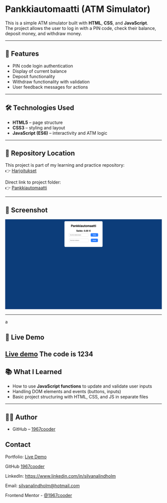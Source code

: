 # Pankkiautomaatti (ATM Simulator)

This is a simple ATM simulator built with **HTML**, **CSS**, and **JavaScript**.  
The project allows the user to log in with a PIN code, check their balance, deposit money, and withdraw money.  

---

## 🚀 Features
- PIN code login authentication  
- Display of current balance  
- Deposit functionality  
- Withdraw functionality with validation  
- User feedback messages for actions  

---

## 🛠️ Technologies Used
- **HTML5** – page structure  
- **CSS3** – styling and layout  
- **JavaScript (ES6)** – interactivity and ATM logic  

---

## 📂 Repository Location
This project is part of my learning and practice repository:  
👉 [Harjoitukset](https://github.com/1967cooder/harjoitukset)  

Direct link to project folder:  
👉 [Pankkiautomaatti](https://github.com/1967cooder/harjoitukset/tree/main/Pankkiautomaatti)  

---

## 📸 Screenshot
 
![](./Images/pankkiautomaatti.netlify.app_%20copy.png)


---
a
## 🔗 Live Demo
 [Live demo](https://pankkiautomaatti.netlify.app/)
The code is 1234
---

## 📚 What I Learned
- How to use **JavaScript functions** to update and validate user inputs  
- Handling DOM elements and events (buttons, inputs)  
- Basic project structuring with HTML, CSS, and JS in separate files  

---

## 👩‍💻 Author
- GitHub – [1967cooder](https://github.com/1967cooder)  

## Contact

Portfolio: [Live Demo](https://portfoliosilvana.netlify.app/)

GitHub [1967cooder](https://github.com/1967cooder/)

LinkedIn: https://www.linkedin.com/in/silvanalindholm

Email: silvanalindholm@hotmail.com

Frontend Mentor - [@1967cooder
](https://www.frontendmentor.io/profile/1967cooder)
